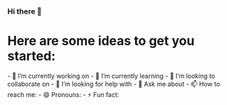### Hi there 👋
<!--
**plodding/** is a ✨ _special_ ✨ repository because its `README.md` (this file) appears on your GitHub profile.
--!>
<h1>Here are some ideas to get you started:</h1>
<head>
<body>
- 🔭 I’m currently working on 
- 🌱 I’m currently learning 
- 👯 I’m looking to collaborate on 
- 🤔 I’m looking for help with 
- 💬 Ask me about 
- 📫 How to reach me: 
- 😄 Pronouns: 
- ⚡ Fun fact: 
</head>
</body>


